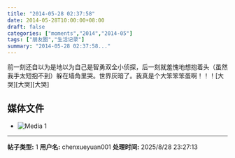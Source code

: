 ```yaml
---
title: "2014-05-28 02:37:58"
date: 2014-05-28T10:00:00+08:00
draft: false
categories: ["moments","2014","2014-05"]
tags: ["朋友圈","生活记录"]
summary: "2014-05-28 02:37:58..."
---
```


前一刻还自以为是地以为自己是智勇双全小侦探，后一刻就羞愧地想抱着头（虽然我手太短抱不到）躲在墙角里哭。世界灰暗了。我真是个大笨笨笨蛋啊！！！[大哭][大哭][大哭]

## 媒体文件

- ![Media 1](/Moments/photos/2014-05-28/201405280237580.jpg)

---

**帖子类型:** 1
**用户名:** chenxueyuan001
**处理时间:** 2025/8/28 23:27:13